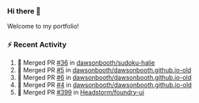 ### Hi there 👋
Welcome to my portfolio!

### ⚡ Recent Activity
<!--START_SECTION:activity-->
1. 🎉 Merged PR [#36](https://github.com/dawsonbooth/sudoku-halie/pull/36) in [dawsonbooth/sudoku-halie](https://github.com/dawsonbooth/sudoku-halie)
2. 🎉 Merged PR [#5](https://github.com/dawsonbooth/dawsonbooth.github.io-old/pull/5) in [dawsonbooth/dawsonbooth.github.io-old](https://github.com/dawsonbooth/dawsonbooth.github.io-old)
3. 🎉 Merged PR [#6](https://github.com/dawsonbooth/dawsonbooth.github.io-old/pull/6) in [dawsonbooth/dawsonbooth.github.io-old](https://github.com/dawsonbooth/dawsonbooth.github.io-old)
4. 🎉 Merged PR [#4](https://github.com/dawsonbooth/dawsonbooth.github.io-old/pull/4) in [dawsonbooth/dawsonbooth.github.io-old](https://github.com/dawsonbooth/dawsonbooth.github.io-old)
5. 🎉 Merged PR [#399](https://github.com/Headstorm/foundry-ui/pull/399) in [Headstorm/foundry-ui](https://github.com/Headstorm/foundry-ui)
<!--END_SECTION:activity-->
